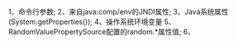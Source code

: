 1、命令行参数;
2、来自java:comp/env的JNDI属性;
3、Java系统属性(System.getProperties());
4、操作系统环境变量
5、RandomValuePropertySource配置的random.*属性值;
6、
